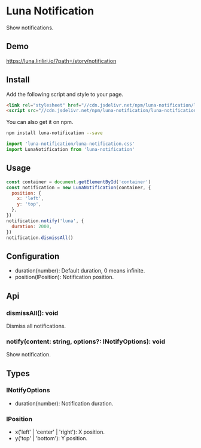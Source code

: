 # Luna Notification

Show notifications.

## Demo

https://luna.liriliri.io/?path=/story/notification

## Install

Add the following script and style to your page.

```html
<link rel="stylesheet" href="//cdn.jsdelivr.net/npm/luna-notification/luna-notification.css" />
<script src="//cdn.jsdelivr.net/npm/luna-notification/luna-notification.js"></script>
```

You can also get it on npm.

```bash
npm install luna-notification --save
```

```javascript
import 'luna-notification/luna-notification.css'
import LunaNotification from 'luna-notification'
```

## Usage

```javascript
const container = document.getElementById('container')
const notification = new LunaNotification(container, {
  position: {
    x: 'left',
    y: 'top',
  },
})
notification.notify('luna', {
  duration: 2000,
})
notification.dismissAll()
```

## Configuration

* duration(number): Default duration, 0 means infinite.
* position(IPosition): Notification position.

## Api

### dismissAll(): void

Dismiss all notifications.

### notify(content: string, options?: INotifyOptions): void

Show notification.

## Types

### INotifyOptions

* duration(number): Notification duration.

### IPosition

* x('left' | 'center' | 'right'): X position.
* y('top' | 'bottom'): Y position.

